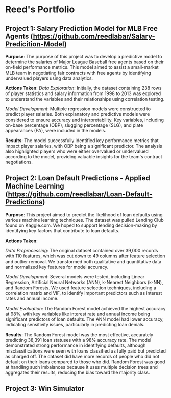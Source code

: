 # Reed's Portfolio 
## Project 1: Salary Prediction Model for MLB Free Agents (https://github.com/reedlabar/Salary-Predicition-Model)

**Purpose**: The purpose of this project was to develop a predictive model to determine the salaries of Major League Baseball free agents based on their on-field performance metrics. This model aimed to assist a small-market MLB team in negotiating fair contracts with free agents by identifying undervalued players using data analytics.

**Actions Taken**: 
*Data Exploration*: Initially, the dataset containing 238 rows of player statistics and salary information from 1998 to 2013 was explored to understand the variables and their relationships using correlation testing.

*Model Development*: Multiple regression models were constructed to predict player salaries. Both explanatory and predictive models were considered to ensure accuracy and interpretability. Key variables, including on-base percentage (OBP), slugging percentage (SLG), and plate appearances (PA), were included in the models.

**Results**: The model successfully identified key performance metrics that impact player salaries, with OBP being a significant predictor. The analysis also highlighted players who were either overvalued or undervalued according to the model, providing valuable insights for the team's contract negotiations.

## Project 2: Loan Default Predictions - Applied Machine Learning (https://github.com/reedlabar/Loan-Default-Predictions)

**Purpose**:
This project aimed to predict the likelihood of loan defaults using various machine learning techniques. The dataset was pulled Lending Club found on Kaggle.com. We hoped to support lending decision-making by identifying key factors that contribute to loan defaults.

**Actions Taken**:

*Data Preprocessing*: The original dataset contained over 39,000 records with 110 features, which was cut down to 49 columns after feature selection and outlier removal. We transformed both qualitative and quantitative data and normalized key features for model accuracy.

*Model Development*: Several models were tested, including Linear Regression, Artificial Neural Networks (ANN), k-Nearest Neighbors (k-NN), and Random Forests. We used feature selection techniques, including a correlation matrix and VIF, to identify important predictors such as interest rates and annual income.

*Model Evaluation*: The Random Forest model achieved the highest accuracy at 98%, with key variables like interest rate and annual income being significant predictors of loan defaults. The ANN model had lower accuracy, indicating sensitivity issues, particularly in predicting loan denials.

**Results**: The Random Forest model was the most effective, accurately predicting 38,391 loan statuses with a 98% accuracy rate. The model demonstrated strong performance in identifying defaults, although misclassifications were seen with loans classified as fully paid but predicted as charged off. The dataset did have more records of people who did not default on their loans compared to those who did. Random Forest was good at handling such imbalances because it uses multiple decision trees and aggregates their results, reducing the bias toward the majority class.


## Project 3: Win Simulator 


